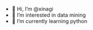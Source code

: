 - 👋 Hi, I’m @xinagi
- 👀 I’m interested in data mining
- 🌱 I’m currently learning python


<!---
xinagi/xinagi is a ✨ special ✨ repository because its `README.md` (this file) appears on your GitHub profile.
You can click the Preview link to take a look at your changes.
--->
